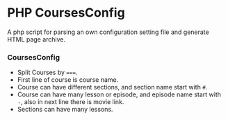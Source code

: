 # PHP CoursesConfig

A php script for parsing an own configuration setting file  and generate HTML page archive.

### CoursesConfig

- Split Courses by `===`.
- First line of course is course name.
- Course can have different sections, and section name start with `#`.
- Course can have many lesson or episode, and episode name start with `-`, also in next line there is movie link.
- Sections can have many lessons.
